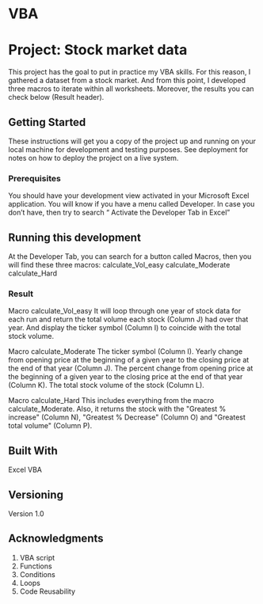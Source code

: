 # VBA

# Project: Stock market data

This project has the goal to put in practice my VBA skills. For this reason, I gathered a dataset from a stock market. And from this point, I developed three macros to iterate within all worksheets. Moreover, the results you can check below (Result header).

## Getting Started

These instructions will get you a copy of the project up and running on your local machine for development and testing purposes. See deployment for notes on how to deploy the project on a live system.

### Prerequisites

You should have your development view activated in your Microsoft Excel application. You will know if you have a menu called Developer. In case you don’t have, then try to search “ Activate the Developer Tab in Excel”

## Running this development

At the Developer Tab, you can search for a button called Macros, then you will find these three macros:
calculate_Vol_easy
calculate_Moderate
calculate_Hard

### Result

Macro calculate_Vol_easy
It will loop through one year of stock data for each run and return the total volume each stock (Column J) had over that year.
And display the ticker symbol (Column I) to coincide with the total stock volume.

Macro calculate_Moderate
The ticker symbol (Column I).
Yearly change from opening price at the beginning of a given year to the closing price at the end of that year (Column J).
The percent change from opening price at the beginning of a given year to the closing price at the end of that year (Column K).
The total stock volume of the stock (Column L).

Macro calculate_Hard
This includes everything from the macro calculate_Moderate.
Also, it returns the stock with the "Greatest % increase" (Column N), "Greatest % Decrease" (Column O) and "Greatest total volume" (Column P).

## Built With

Excel VBA

## Versioning

Version 1.0

## Acknowledgments

1. VBA script
2. Functions
3. Conditions
4. Loops
5. Code Reusability
